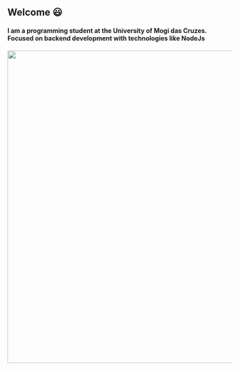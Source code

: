 ## Welcome :smiley:
#### I am a programming student at the University of Mogi das Cruzes. Focused on backend development with technologies like NodeJs 

<p align="center">
  <img src="https://c.tenor.com/OVhjxWihQwQAAAAC/darth-vader-dark-side.gif" width="700">
</p>

